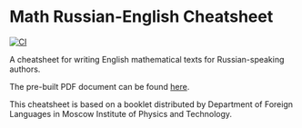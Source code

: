 # Math Russian-English Cheatsheet
[![CI](https://github.com/megabyde/math-rus-eng-cheatsheet/actions/workflows/main.yml/badge.svg?branch=main)](https://github.com/megabyde/math-rus-eng-cheatsheet/actions/workflows/main.yml)

A cheatsheet for writing English mathematical texts for Russian-speaking authors.

The pre-built PDF document can be found [here](https://megabyde.github.io/math-rus-eng-cheatsheet/cheatsheet.pdf).

This cheatsheet is based on a booklet distributed by Department of Foreign
Languages in Moscow Institute of Physics and Technology.
